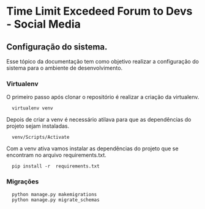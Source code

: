 # Time Limit Excedeed Forum to Devs - Social Media

## Configuração do sistema.
Esse tópico da documentação tem como objetivo realizar a configuração do sistema para o ambiente de desenvolvimento.

### Virtualenv
O primeiro passo após clonar o repositório é realizar a criação da virtualenv.
```
  virtualenv venv
```
Depois de criar a venv é necessário atilava para que as dependências do projeto sejam instaladas.
```
  venv/Scripts/Activate
```
Com a venv ativa vamos instalar as dependências do projeto que se encontram no arquivo requirements.txt.
```
  pip install -r  requirements.txt
```

### Migrações
```
  python manage.py makemigrations
  python manage.py migrate_schemas
```
